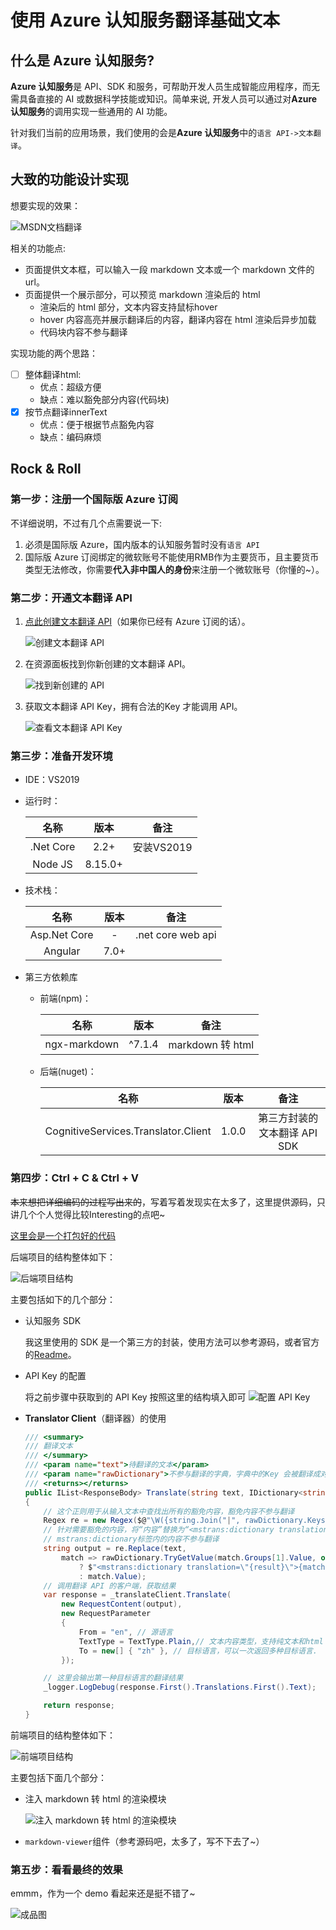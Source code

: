 # 使用 Azure 认知服务翻译基础文本

## 什么是 **Azure 认知服务**?

**Azure 认知服务**是 API、SDK 和服务，可帮助开发人员生成智能应用程序，而无需具备直接的 AI 或数据科学技能或知识。简单来说, 开发人员可以通过对**Azure 认知服务**的调用实现一些通用的 AI 功能。

针对我们当前的应用场景，我们使用的会是**Azure 认知服务**中的`语言 API->文本翻译`。

## 大致的功能设计实现

想要实现的效果：

![MSDN文档翻译](2019-03-19-17-47-50.png)

相关的功能点:

- 页面提供文本框，可以输入一段 markdown 文本或一个 markdown 文件的 url。
- 页面提供一个展示部分，可以预览 markdown 渲染后的 html
  - 渲染后的 html 部分，文本内容支持鼠标hover
  - hover 内容高亮并展示翻译后的内容，翻译内容在 html 渲染后异步加载
  - 代码块内容不参与翻译

实现功能的两个思路：

- [ ] 整体翻译html:
  - 优点：超级方便
  - 缺点：难以豁免部分内容(代码块)
- [x] 按节点翻译innerText
  - 优点：便于根据节点豁免内容
  - 缺点：编码麻烦

## Rock & Roll

### 第一步：注册一个国际版 Azure 订阅

不详细说明，不过有几个点需要说一下:

1. 必须是国际版 Azure，国内版本的认知服务暂时没有`语言 API`
2. 国际版 Azure 订阅绑定的微软账号不能使用RMB作为主要货币，且主要货币类型无法修改，你需要**代入非中国人的身份**来注册一个微软账号（你懂的~）。

### 第二步：开通文本翻译 API

1. [点此创建文本翻译 API](https://portal.azure.com/#create/Microsoft.CognitiveServicesTextTranslation)（如果你已经有 Azure 订阅的话）。

    ![创建文本翻译 API](2019-03-19-17-49-17.png)

1. 在资源面板找到你新创建的文本翻译 API。

    ![找到新创建的 API](2019-03-19-17-53-49.png)

2. 获取文本翻译 API Key，拥有合法的Key 才能调用 API。

    ![查看文本翻译 API Key](2019-03-19-17-54-34.png)

### 第三步：准备开发环境

- IDE：VS2019
- 运行时：
  
    |   名称    |  版本   |    备注    |
    | :-------: | :-----: | :--------: |
    | .Net Core |  2.2+   | 安装VS2019 |
    |  Node JS  | 8.15.0+ |            |

- 技术栈：

    |     名称     | 版本  |       备注        |
    | :----------: | :---: | :---------------: |
    | Asp.Net Core |   -   | .net core web api |
    |   Angular    | 7.0+  |                   |

- 第三方依赖库
  - 前端(npm)：
  
    |     名称     |  版本  |       备注       |
    | :----------: | :----: | :--------------: |
    | ngx-markdown | ^7.1.4 | markdown 转 html |

  - 后端(nuget)：
  
    |                名称                 | 版本  |             备注             |
    | :---------------------------------: | :---: | :--------------------------: |
    | CognitiveServices.Translator.Client | 1.0.0 | 第三方封装的文本翻译 API SDK |

### 第四步：Ctrl + C & Ctrl + V

~~本来想把详细编码的过程写出来的~~，写着写着发现实在太多了，这里提供源码，只讲几个个人觉得比较Interesting的点吧~

[这里会是一个打包好的代码](https://github.com/snys98/CloudFolder/raw/master/Geexbox.Translator.7z)

后端项目的结构整体如下：

![后端项目结构](2019-03-19-17-55-39.png)

主要包括如下的几个部分：

- 认知服务 SDK

   我这里使用的 SDK 是一个第三方的封装，使用方法可以参考源码，或者官方的[Readme]([https://link](https://github.com/Nordes/CognitiveServices.Translator.Client))。

- API Key 的配置

   将之前步骤中获取到的 API Key 按照这里的结构填入即可
   ![配置 API Key](2019-03-19-18-03-12.png)

- **Translator Client**（翻译器）的使用

    ```c#
    /// <summary>
    /// 翻译文本
    /// </summary>
    /// <param name="text">待翻译的文本</param>
    /// <param name="rawDictionary">不参与翻译的字典，字典中的Key 会被翻译成对应的 Value</param>
    /// <returns></returns>
    public IList<ResponseBody> Translate(string text, IDictionary<string, string> rawDictionary)
    {
        // 这个正则用于从输入文本中查找出所有的豁免内容，豁免内容不参与翻译
        Regex re = new Regex($@"\W({string.Join("|", rawDictionary.Keys)})\W", RegexOptions.Compiled);
        // 针对需要豁免的内容，将“内容”替换为“<mstrans:dictionary translation="期望结果">内容</mstrans:dictionary>”
        // mstrans:dictionary标签内的内容不参与翻译
        string output = re.Replace(text, 
            match => rawDictionary.TryGetValue(match.Groups[1].Value, out var result) 
                ? $"<mstrans:dictionary translation=\"{result}\">{match.Value}</mstrans:dictionary>" 
                : match.Value);
        // 调用翻译 API 的客户端，获取结果
        var response = _translateClient.Translate(
            new RequestContent(output),
            new RequestParameter
            {
                From = "en", // 源语言
                TextType = TextType.Plain,// 文本内容类型，支持纯文本和html
                To = new[] { "zh" }, // 目标语言，可以一次返回多种目标语言.
            });

        // 这里会输出第一种目标语言的翻译结果
        _logger.LogDebug(response.First().Translations.First().Text);

        return response;
    }
    ```

前端项目的结构整体如下：

![前端项目结构](2019-03-19-17-56-14.png)

主要包括下面几个部分：

- 注入 markdown 转 html 的渲染模块

    ![注入 markdown 转 html 的渲染模块](2019-03-19-18-14-28.png)

- `markdown-viewer`组件（参考源码吧，太多了，写不下去了~）


### 第五步：看看最终的效果

emmm，作为一个 demo 看起来还是挺不错了~

![成品图](show.gif)
